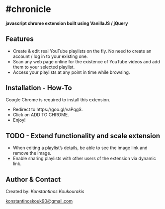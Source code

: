 <h1>#chronicle</h1>

<h4>javascript chrome extension built using VanillaJS / jQuery</h4>

<h2>Features</h2>

<ul>
	<li>Create &amp; edit real YouTube playlists on the fly. No need to create an account / log in to your existing one.</li>
	<li>Scan any web page online for the existence of YouTube videos and add them to your selected playlist.</li>
	<li>Access your playlists at any point in time while browsing.</li>
</ul>

<h2>Installation - How-To</h2>

<p>Google Chrome is required to install this extension.</p>
<ul>
	<li>Redirect to https://goo.gl/vaPqgS.</li>
	<li>Click on ADD TO CHROME.</li>
	<li>Enjoy!</li>
</ul>

<h2>TODO - Extend functionality and scale extension</h2>

<ul>
	<li>When editing a playlist’s details, be able to see the image link and remove the image.</li>
	<li>Enable sharing playlists with other users of the extension via dynamic link.</li>
</ul>

<h2>Author & Contact</h2>

<p>Created by: <i>Konstantinos Koukourakis</i></p>
<p><a href="mailto:konstantinoskouk90@gmail.com" target="_top">konstantinoskouk90@gmail.com</a></p>